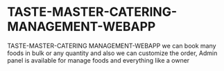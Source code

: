 # TASTE-MASTER-CATERING-MANAGEMENT-WEBAPP
TASTE-MASTER-CATERING MANAGEMENT-WEBAPP   we can book many foods in bulk or any quantity and also we can customize the order, Admin panel is available for manage foods and everything like a owner
